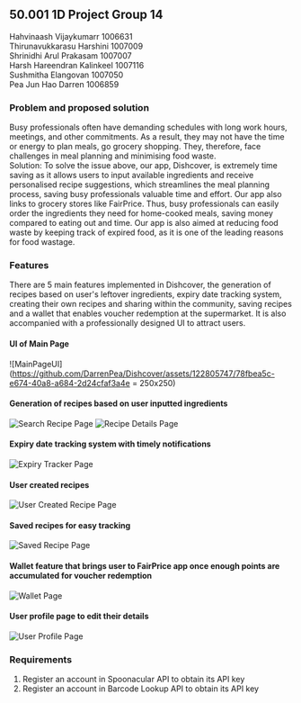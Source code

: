 ## 50.001 1D Project Group 14

Hahvinaash Vijaykumarr      1006631  
Thirunavukkarasu Harshini   1007009  
Shrinidhi Arul Prakasam     1007007  
Harsh Hareendran Kalinkeel  1007116  
Sushmitha Elangovan         1007050  
Pea Jun Hao Darren          1006859  


### Problem and proposed solution
Busy professionals often have demanding schedules with long work hours, meetings, and other commitments. As a result, they may not have the time or energy to plan meals, go grocery shopping. They, therefore, face challenges in meal planning and minimising food waste.    
Solution: To solve the issue above, our app, Dishcover, is extremely time saving as it allows users to input available ingredients and receive personalised recipe suggestions, which streamlines the meal planning process, saving busy professionals valuable time and effort. Our app also links to grocery stores like FairPrice. Thus, busy professionals can easily order the ingredients they need for home-cooked meals, saving money compared to eating out and time. Our app is also aimed at reducing food waste by keeping track of expired food, as it is one of the leading reasons for food wastage. 

### Features
There are 5 main features implemented in Dishcover, the generation of recipes based on user's leftover ingredients, expiry date tracking system, creating their own recipes and sharing within the community, saving recipes and a wallet that enables voucher redemption at the supermarket.
It is also accompanied with a professionally designed UI to attract users.

#### UI of Main Page
![MainPageUI](https://github.com/DarrenPea/Dishcover/assets/122805747/78fbea5c-e674-40a8-a684-2d24cfaf3a4e = 250x250)


#### Generation of recipes based on user inputted ingredients
![Search Recipe Page](https://github.com/DarrenPea/Dishcover/blob/master/images/SearchRecipePage.png)
![Recipe Details Page](https://github.com/DarrenPea/Dishcover/blob/master/images/RecipeDetailsPage.png)

#### Expiry date tracking system with timely notifications
![Expiry Tracker Page](https://github.com/DarrenPea/Dishcover/blob/master/images/ExpiryTrackerPage.jpg)

#### User created recipes
![User Created Recipe Page](https://github.com/DarrenPea/Dishcover/blob/master/images/UserCreatedRecipe.jpg)

#### Saved recipes for easy tracking
![Saved Recipe Page](https://github.com/DarrenPea/Dishcover/blob/master/images/SavedRecipePage.png)

#### Wallet feature that brings user to FairPrice app once enough points are accumulated for voucher redemption
![Wallet Page](https://github.com/DarrenPea/Dishcover/blob/master/images/WalletPage.jpg)

#### User profile page to edit their details
![User Profile Page](https://github.com/DarrenPea/Dishcover/blob/master/images/UserProfile.jpg)

### Requirements
1. Register an account in Spoonacular API to obtain its API key
2. Register an account in Barcode Lookup API to obtain its API key
